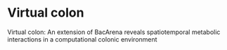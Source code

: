 # Virtual colon
Virtual colon: An extension of BacArena reveals spatiotemporal metabolic interactions in a computational colonic environment
